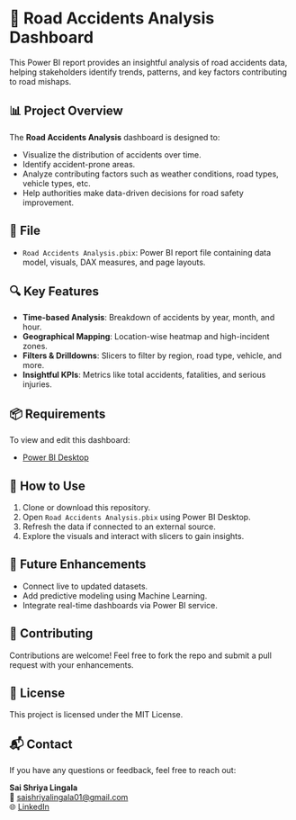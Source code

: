 # 🚧 Road Accidents Analysis Dashboard

This Power BI report provides an insightful analysis of road accidents data, helping stakeholders identify trends, patterns, and key factors contributing to road mishaps.

## 📊 Project Overview

The **Road Accidents Analysis** dashboard is designed to:

- Visualize the distribution of accidents over time.
- Identify accident-prone areas.
- Analyze contributing factors such as weather conditions, road types, vehicle types, etc.
- Help authorities make data-driven decisions for road safety improvement.

## 📁 File

- `Road Accidents Analysis.pbix`: Power BI report file containing data model, visuals, DAX measures, and page layouts.

## 🔍 Key Features

- **Time-based Analysis**: Breakdown of accidents by year, month, and hour.
- **Geographical Mapping**: Location-wise heatmap and high-incident zones.
- **Filters & Drilldowns**: Slicers to filter by region, road type, vehicle, and more.
- **Insightful KPIs**: Metrics like total accidents, fatalities, and serious injuries.

## 📦 Requirements

To view and edit this dashboard:

- [Power BI Desktop](https://powerbi.microsoft.com/desktop/)

## 🚀 How to Use

1. Clone or download this repository.
2. Open `Road Accidents Analysis.pbix` using Power BI Desktop.
3. Refresh the data if connected to an external source.
4. Explore the visuals and interact with slicers to gain insights.

## 📌 Future Enhancements

- Connect live to updated datasets.
- Add predictive modeling using Machine Learning.
- Integrate real-time dashboards via Power BI service.

## 🤝 Contributing

Contributions are welcome! Feel free to fork the repo and submit a pull request with your enhancements.

## 📃 License

This project is licensed under the MIT License.

## 📬 Contact

If you have any questions or feedback, feel free to reach out:

**Sai Shriya Lingala**  
📧 saishriyalingala01@gmail.com  
🌐 [LinkedIn](https://www.linkedin.com/in/saishriyalingala)


